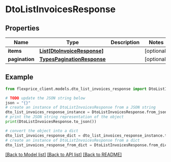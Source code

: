 # DtoListInvoicesResponse


## Properties

Name | Type | Description | Notes
------------ | ------------- | ------------- | -------------
**items** | [**List[DtoInvoiceResponse]**](DtoInvoiceResponse.md) |  | [optional] 
**pagination** | [**TypesPaginationResponse**](TypesPaginationResponse.md) |  | [optional] 

## Example

```python
from flexprice_client.models.dto_list_invoices_response import DtoListInvoicesResponse

# TODO update the JSON string below
json = "{}"
# create an instance of DtoListInvoicesResponse from a JSON string
dto_list_invoices_response_instance = DtoListInvoicesResponse.from_json(json)
# print the JSON string representation of the object
print(DtoListInvoicesResponse.to_json())

# convert the object into a dict
dto_list_invoices_response_dict = dto_list_invoices_response_instance.to_dict()
# create an instance of DtoListInvoicesResponse from a dict
dto_list_invoices_response_from_dict = DtoListInvoicesResponse.from_dict(dto_list_invoices_response_dict)
```
[[Back to Model list]](../README.md#documentation-for-models) [[Back to API list]](../README.md#documentation-for-api-endpoints) [[Back to README]](../README.md)


